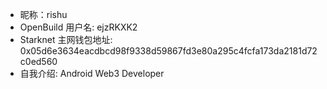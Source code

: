- 昵称：rishu  
- OpenBuild 用户名: ejzRKXK2
- Starknet 主网钱包地址: 0x05d6e3634eacdbcd98f9338d59867fd3e80a295c4fcfa173da2181d72c0ed560
- 自我介绍: Android Web3 Developer
